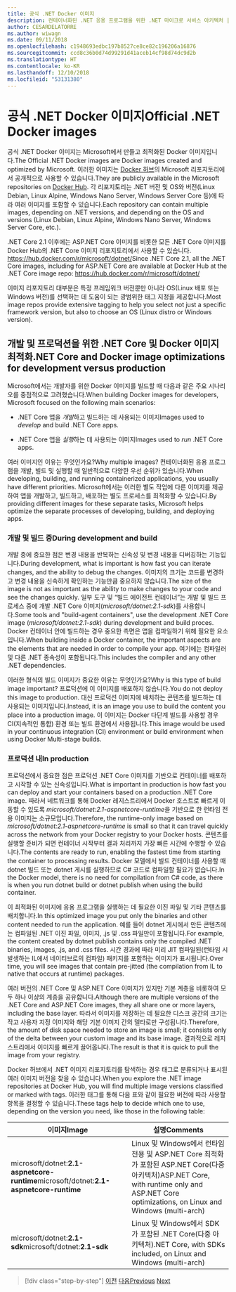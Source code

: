 ```yaml
---
title: 공식 .NET Docker 이미지
description: 컨테이너화된 .NET 응용 프로그램을 위한 .NET 마이크로 서비스 아키텍처 | 공식 .NET Docker 이미지
author: CESARDELATORRE
ms.author: wiwagn
ms.date: 09/11/2018
ms.openlocfilehash: c1948693edbc197b8527ce8ce82c196206a16876
ms.sourcegitcommit: ccd8c36b0d74d99291d41aceb14cf98d74dc9d2b
ms.translationtype: HT
ms.contentlocale: ko-KR
ms.lasthandoff: 12/10/2018
ms.locfileid: "53131380"
---
```

# <a name="official-net-docker-images"></a><span data-ttu-id="97908-103">공식 .NET Docker 이미지</span><span class="sxs-lookup"><span data-stu-id="97908-103">Official .NET Docker images</span></span>

<span data-ttu-id="97908-104">공식 .NET Docker 이미지는 Microsoft에서 만들고 최적화된 Docker 이미지입니다.</span><span class="sxs-lookup"><span data-stu-id="97908-104">The Official .NET Docker images are Docker images created and optimized by Microsoft.</span></span> <span data-ttu-id="97908-105">이러한 이미지는 [Docker 허브](https://hub.docker.com/u/microsoft/)의 Microsoft 리포지토리에서 공개적으로 사용할 수 있습니다.</span><span class="sxs-lookup"><span data-stu-id="97908-105">They are publicly available in the Microsoft repositories on [Docker Hub](https://hub.docker.com/u/microsoft/).</span></span> <span data-ttu-id="97908-106">각 리포지토리는 .NET 버전 및 OS와 버전(Linux Debian, Linux Alpine, Windows Nano Server, Windows Server Core 등)에 따라 여러 이미지를 포함할 수 있습니다.</span><span class="sxs-lookup"><span data-stu-id="97908-106">Each repository can contain multiple images, depending on .NET versions, and depending on the OS and versions (Linux Debian, Linux Alpine, Windows Nano Server, Windows Server Core, etc.).</span></span>

<span data-ttu-id="97908-107">.NET Core 2.1 이후에는 ASP.NET Core 이미지를 비롯한 모든 .NET Core 이미지를 Docker Hub의 .NET Core 이미지 리포지토리에서 사용할 수 있습니다. https://hub.docker.com/r/microsoft/dotnet/</span><span class="sxs-lookup"><span data-stu-id="97908-107">Since .NET Core 2.1, all the .NET Core images, including for ASP.NET Core are available at Docker Hub at the .NET Core image repo: https://hub.docker.com/r/microsoft/dotnet/</span></span>

<span data-ttu-id="97908-108">이미지 리포지토리 대부분은 특정 프레임워크 버전뿐만 아니라 OS(Linux 배포 또는 Windows 버전)를 선택하는 데 도움이 되는 광범위한 태그 지정을 제공합니다.</span><span class="sxs-lookup"><span data-stu-id="97908-108">Most image repos provide extensive tagging to help you select not just a specific framework version, but also to choose an OS (Linux distro or Windows version).</span></span>

## <a name="net-core-and-docker-image-optimizations-for-development-versus-production"></a><span data-ttu-id="97908-109">개발 및 프로덕션을 위한 .NET Core 및 Docker 이미지 최적화</span><span class="sxs-lookup"><span data-stu-id="97908-109">.NET Core and Docker image optimizations for development versus production</span></span>

<span data-ttu-id="97908-110">Microsoft에서는 개발자를 위한 Docker 이미지를 빌드할 때 다음과 같은 주요 시나리오를 중점적으로 고려했습니다.</span><span class="sxs-lookup"><span data-stu-id="97908-110">When building Docker images for developers, Microsoft focused on the following main scenarios:</span></span>

-   <span data-ttu-id="97908-111">.NET Core 앱을 *개발*하고 빌드하는 데 사용되는 이미지</span><span class="sxs-lookup"><span data-stu-id="97908-111">Images used to *develop* and build .NET Core apps.</span></span>

-   <span data-ttu-id="97908-112">.NET Core 앱을 *실행*하는 데 사용되는 이미지</span><span class="sxs-lookup"><span data-stu-id="97908-112">Images used to *run* .NET Core apps.</span></span>

<span data-ttu-id="97908-113">여러 이미지인 이유는 무엇인가요?</span><span class="sxs-lookup"><span data-stu-id="97908-113">Why multiple images?</span></span> <span data-ttu-id="97908-114">컨테이너화된 응용 프로그램을 개발, 빌드 및 실행할 때 일반적으로 다양한 우선 순위가 있습니다.</span><span class="sxs-lookup"><span data-stu-id="97908-114">When developing, building, and running containerized applications, you usually have different priorities.</span></span> <span data-ttu-id="97908-115">Microsoft에서는 이러한 별도 작업에 다른 이미지를 제공하여 앱을 개발하고, 빌드하고, 배포하는 별도 프로세스를 최적화할 수 있습니다.</span><span class="sxs-lookup"><span data-stu-id="97908-115">By providing different images for these separate tasks, Microsoft helps optimize the separate processes of developing, building, and deploying apps.</span></span>

### <a name="during-development-and-build"></a><span data-ttu-id="97908-116">개발 및 빌드 중</span><span class="sxs-lookup"><span data-stu-id="97908-116">During development and build</span></span>

<span data-ttu-id="97908-117">개발 중에 중요한 점은 변경 내용을 반복하는 신속성 및 변경 내용을 디버깅하는 기능입니다.</span><span class="sxs-lookup"><span data-stu-id="97908-117">During development, what is important is how fast you can iterate changes, and the ability to debug the changes.</span></span> <span data-ttu-id="97908-118">이미지의 크기는 코드를 변경하고 변경 내용을 신속하게 확인하는 기능만큼 중요하지 않습니다.</span><span class="sxs-lookup"><span data-stu-id="97908-118">The size of the image is not as important as the ability to make changes to your code and see the changes quickly.</span></span> <span data-ttu-id="97908-119">일부 도구 및 “빌드 에이전트 컨테이너”는 개발 및 빌드 프로세스 중에 개발 .NET Core 이미지(*microsoft/dotnet:2.1-sdk*)를 사용합니다.</span><span class="sxs-lookup"><span data-stu-id="97908-119">Some tools and "build-agent containers", use the development .NET Core image (*microsoft/dotnet:2.1-sdk*) during development and build proces.</span></span> <span data-ttu-id="97908-120">Docker 컨테이너 안에 빌드하는 경우 중요한 측면은 앱을 컴파일하기 위해 필요한 요소입니다.</span><span class="sxs-lookup"><span data-stu-id="97908-120">When building inside a Docker container, the important aspects are the elements that are needed in order to compile your app.</span></span> <span data-ttu-id="97908-121">여기에는 컴파일러 및 다른 .NET 종속성이 포함됩니다.</span><span class="sxs-lookup"><span data-stu-id="97908-121">This includes the compiler and any other .NET dependencies.</span></span>

<span data-ttu-id="97908-122">이러한 형식의 빌드 이미지가 중요한 이유는 무엇인가요?</span><span class="sxs-lookup"><span data-stu-id="97908-122">Why is this type of build image important?</span></span> <span data-ttu-id="97908-123">프로덕션에 이 이미지를 배포하지 않습니다.</span><span class="sxs-lookup"><span data-stu-id="97908-123">You do not deploy this image to production.</span></span> <span data-ttu-id="97908-124">대신 프로덕션 이미지에 배치하는 콘텐츠를 빌드하는 데 사용되는 이미지입니다.</span><span class="sxs-lookup"><span data-stu-id="97908-124">Instead, it is an image you use to build the content you place into a production image.</span></span> <span data-ttu-id="97908-125">이 이미지는 Docker 다단계 빌드를 사용할 경우 CI(지속적인 통합) 환경 또는 빌드 환경에서 사용됩니다.</span><span class="sxs-lookup"><span data-stu-id="97908-125">This image would be used in your continuous integration (CI) environment or build environment when using Docker Multi-stage builds.</span></span>

### <a name="in-production"></a><span data-ttu-id="97908-126">프로덕션 내</span><span class="sxs-lookup"><span data-stu-id="97908-126">In production</span></span>

<span data-ttu-id="97908-127">프로덕션에서 중요한 점은 프로덕션 .NET Core 이미지를 기반으로 컨테이너를 배포하고 시작할 수 있는 신속성입니다.</span><span class="sxs-lookup"><span data-stu-id="97908-127">What is important in production is how fast you can deploy and start your containers based on a production .NET Core image.</span></span> <span data-ttu-id="97908-128">따라서 네트워크를 통해 Docker 레지스트리에서 Docker 호스트로 빠르게 이동할 수 있도록 *microsoft/dotnet:2.1-aspnetcore-runtime*을 기반으로 한 런타임 전용 이미지는 소규모입니다.</span><span class="sxs-lookup"><span data-stu-id="97908-128">Therefore, the runtime-only image based on *microsoft/dotnet:2.1-aspnetcore-runtime* is small so that it can travel quickly across the network from your Docker registry to your Docker hosts.</span></span> <span data-ttu-id="97908-129">콘텐츠를 실행할 준비가 되면 컨테이너 시작부터 결과 처리까지 가장 빠른 시간에 수행할 수 있습니다.</span><span class="sxs-lookup"><span data-stu-id="97908-129">The contents are ready to run, enabling the fastest time from starting the container to processing results.</span></span> <span data-ttu-id="97908-130">Docker 모델에서 빌드 컨테이너를 사용할 때 dotnet 빌드 또는 dotnet 게시를 실행하므로 C\# 코드로 컴파일할 필요가 없습니다.</span><span class="sxs-lookup"><span data-stu-id="97908-130">In the Docker model, there is no need for compilation from C\# code, as there is when you run dotnet build or dotnet publish when using the build container.</span></span>

<span data-ttu-id="97908-131">이 최적화된 이미지에 응용 프로그램을 실행하는 데 필요한 이진 파일 및 기타 콘텐츠를 배치합니다.</span><span class="sxs-lookup"><span data-stu-id="97908-131">In this optimized image you put only the binaries and other content needed to run the application.</span></span> <span data-ttu-id="97908-132">예를 들어 dotnet 게시에서 만든 콘텐츠에는 컴파일된 .NET 이진 파일, 이미지, .js 및 .css 파일만이 포함됩니다.</span><span class="sxs-lookup"><span data-stu-id="97908-132">For example, the content created by dotnet publish contains only the compiled .NET binaries, images, .js, and .css files.</span></span> <span data-ttu-id="97908-133">시간 경과에 따라 미리 JIT 컴파일된(런타임 시 발생하는 IL에서 네이티브로의 컴파일) 패키지를 포함하는 이미지가 표시됩니다.</span><span class="sxs-lookup"><span data-stu-id="97908-133">Over time, you will see images that contain pre-jitted (the compilation from IL to native that occurs at runtime) packages.</span></span>

<span data-ttu-id="97908-134">여러 버전의 .NET Core 및 ASP.NET Core 이미지가 있지만 기본 계층을 비롯하여 모두 하나 이상의 계층을 공유합니다.</span><span class="sxs-lookup"><span data-stu-id="97908-134">Although there are multiple versions of the .NET Core and ASP.NET Core images, they all share one or more layers, including the base layer.</span></span> <span data-ttu-id="97908-135">따라서 이미지를 저장하는 데 필요한 디스크 공간의 크기는 작고 사용자 지정 이미지와 해당 기본 이미지 간의 델타로만 구성됩니다.</span><span class="sxs-lookup"><span data-stu-id="97908-135">Therefore, the amount of disk space needed to store an image is small; it consists only of the delta between your custom image and its base image.</span></span> <span data-ttu-id="97908-136">결과적으로 레지스트리에서 이미지를 빠르게 끌어옵니다.</span><span class="sxs-lookup"><span data-stu-id="97908-136">The result is that it is quick to pull the image from your registry.</span></span>

<span data-ttu-id="97908-137">Docker 허브에서 .NET 이미지 리포지토리를 탐색하는 경우 태그로 분류되거나 표시된 여러 이미지 버전을 찾을 수 있습니다.</span><span class="sxs-lookup"><span data-stu-id="97908-137">When you explore the .NET image repositories at Docker Hub, you will find multiple image versions classified or marked with tags.</span></span> <span data-ttu-id="97908-138">이러한 태그를 통해 다음 표와 같이 필요한 버전에 따라 사용할 항목을 결정할 수 있습니다.</span><span class="sxs-lookup"><span data-stu-id="97908-138">These tags help to decide which one to use, depending on the version you need, like those in the following table:</span></span>

| <span data-ttu-id="97908-139">이미지</span><span class="sxs-lookup"><span data-stu-id="97908-139">Image</span></span>                                       | <span data-ttu-id="97908-140">설명</span><span class="sxs-lookup"><span data-stu-id="97908-140">Comments</span></span>                                                                                          |
| ------------------------------------------- | ------------------------------------------------------------------------------------------------- |
| <span data-ttu-id="97908-141">microsoft/dotnet:**2.1-aspnetcore-runtime**</span><span class="sxs-lookup"><span data-stu-id="97908-141">microsoft/dotnet:**2.1-aspnetcore-runtime**</span></span> | <span data-ttu-id="97908-142">Linux 및 Windows에서 런타임 전용 및 ASP.NET Core 최적화가 포함된 ASP.NET Core(다중 아키텍처)</span><span class="sxs-lookup"><span data-stu-id="97908-142">ASP.NET Core, with runtime only and ASP.NET Core optimizations, on Linux and Windows (multi-arch)</span></span> |
| <span data-ttu-id="97908-143">microsoft/dotnet:**2.1-sdk**</span><span class="sxs-lookup"><span data-stu-id="97908-143">microsoft/dotnet:**2.1-sdk**</span></span>                | <span data-ttu-id="97908-144">Linux 및 Windows에서 SDK가 포함된 .NET Core(다중 아키텍처)</span><span class="sxs-lookup"><span data-stu-id="97908-144">.NET Core, with SDKs included, on Linux and Windows (multi-arch)</span></span>                                  |

>[!div class="step-by-step"]
><span data-ttu-id="97908-145">[이전](net-container-os-targets.md)
>[다음](../architect-microservice-container-applications/index.md)</span><span class="sxs-lookup"><span data-stu-id="97908-145">[Previous](net-container-os-targets.md)
[Next](../architect-microservice-container-applications/index.md)</span></span>